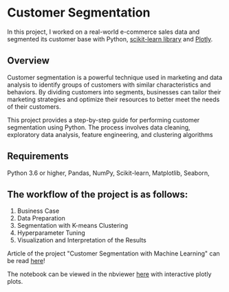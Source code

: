 # Customer Segmentation

In this project, I worked on a real-world e-commerce sales data and segmented its customer base with Python, [scikit-learn library](https://scikit-learn.org/stable/modules/generated/sklearn.cluster.KMeans.html) and [Plotly](https://plot.ly/python/plotly-express/). 

## Overview
Customer segmentation is a powerful technique used in marketing and data analysis to identify groups of customers with similar characteristics and behaviors. By dividing customers into segments, businesses can tailor their marketing strategies and optimize their resources to better meet the needs of their customers.

This project provides a step-by-step guide for performing customer segmentation using Python. The process involves data cleaning, exploratory data analysis, feature engineering, and clustering algorithms

## Requirements
Python 3.6 or higher,
Pandas,
NumPy,
Scikit-learn,
Matplotlib,
Seaborn,

## The workflow of the project is as follows:
1. Business Case
2. Data Preparation
3. Segmentation with K-means Clustering
4. Hyperparameter Tuning
5. Visualization and Interpretation of the Results

Article of the project "Customer Segmentation with Machine Learning" can be read [here](https://towardsdatascience.com/customer-segmentation-with-machine-learning-a0ac8c3d4d84?source=friends_link&sk=91a45f28699eda78766335947bed7044)!

The notebook can be viewed in the nbviewer [here](https://nbviewer.jupyter.org/github/cereniyim/Customer-Segmentation-Unsupervised-ML-Model/blob/3c4374dd16861ea365cdf468bd9b2c28a964f4e3/Customer_Segmentation_Kmeans_Clustering.ipynb) with interactive plotly plots.
